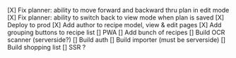 [X] Fix planner: ability to move forward and backward thru plan in edit mode
[X] Fix planner: ability to switch back to view mode when plan is saved
[X] Deploy to prod
[X] Add author to recipe model, view & edit pages
[X] Add grouping buttons to recipe list
[] PWA
[] Add bunch of recipes
[] Build OCR scanner (serverside?)
[] Build auth
[] Build importer (must be serverside)
[] Build shopping list
[] SSR ?